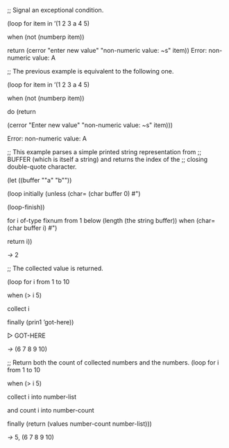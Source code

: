  



;; Signal an exceptional condition. 



(loop for item in ’(1 2 3 a 4 5) 



when (not (numberp item)) 



return (cerror "enter new value" "non-numeric value: ~s" item)) Error: non-numeric value: A 



;; The previous example is equivalent to the following one. 



(loop for item in ’(1 2 3 a 4 5) 



when (not (numberp item)) 



do (return 



(cerror "Enter new value" "non-numeric value: ~s" item))) 



Error: non-numeric value: A 



;; This example parses a simple printed string representation from ;; BUFFER (which is itself a string) and returns the index of the ;; closing double-quote character. 



(let ((buffer "\"a\" \"b\"")) 



(loop initially (unless (char= (char buffer 0) #\") 



(loop-finish)) 



for i of-type fixnum from 1 below (length (the string buffer)) when (char= (char buffer i) #\") 



return i)) 



*→* 2 



;; The collected value is returned. 



(loop for i from 1 to 10 



when (&gt; i 5) 



collect i 



finally (prin1 ’got-here)) 



▷ GOT-HERE 



*→* (6 7 8 9 10) 



;; Return both the count of collected numbers and the numbers. (loop for i from 1 to 10 



when (&gt; i 5) 



collect i into number-list 



and count i into number-count 



finally (return (values number-count number-list))) 



*→* 5, (6 7 8 9 10) 



